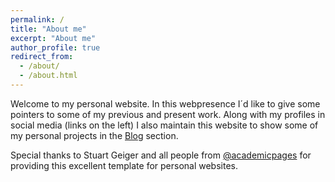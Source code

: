 ```yaml
---
permalink: /
title: "About me"
excerpt: "About me"
author_profile: true
redirect_from: 
  - /about/
  - /about.html
---
```


Welcome to my personal website. In this webpresence I´d like to give some pointers to some of my previous and present work. Along with my profiles in social media (links on the left) I also maintain this website to show some of my personal projects in the [Blog](https://georgferdinandschneider.github.io/year-archive) section.  

Special thanks to Stuart Geiger and all people from [@academicpages](https://github.com/academicpages) for providing this excellent template for personal websites.
